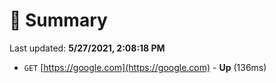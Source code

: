 # 📖 Summary
Last updated: **5/27/2021, 2:08:18 PM**

- `GET` [https://google.com](https://google.com) - **Up** (136ms)
